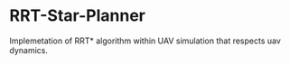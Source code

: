 # RRT-Star-Planner
Implemetation of RRT* algorithm within UAV simulation that respects uav dynamics.
